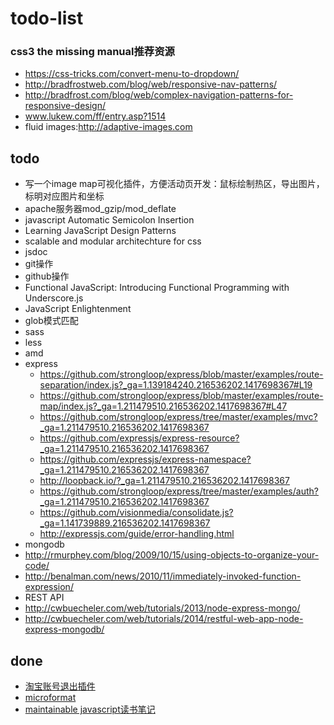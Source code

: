 # todo-list

### css3 the missing manual推荐资源

- https://css-tricks.com/convert-menu-to-dropdown/
- http://bradfrostweb.com/blog/web/responsive-nav-patterns/
- http://bradfrost.com/blog/web/complex-navigation-patterns-for-responsive-design/
- www.lukew.com/ff/entry.asp?1514
- fluid images:http://adaptive-images.com

## todo

- 写一个image map可视化插件，方便活动页开发：鼠标绘制热区，导出图片，标明对应图片和坐标
- apache服务器mod_gzip/mod_deflate
- javascript Automatic Semicolon Insertion
- Learning JavaScript Design Patterns
- scalable and modular architechture for css
- jsdoc
- git操作
- github操作
- Functional JavaScript: Introducing Functional Programming with Underscore.js
- JavaScript Enlightenment
- glob模式匹配
- sass
- less
- amd
- express
    - https://github.com/strongloop/express/blob/master/examples/route-separation/index.js?_ga=1.139184240.216536202.1417698367#L19
    - https://github.com/strongloop/express/blob/master/examples/route-map/index.js?_ga=1.211479510.216536202.1417698367#L47
    - https://github.com/strongloop/express/tree/master/examples/mvc?_ga=1.211479510.216536202.1417698367
    - https://github.com/expressjs/express-resource?_ga=1.211479510.216536202.1417698367
    - https://github.com/expressjs/express-namespace?_ga=1.211479510.216536202.1417698367
    - http://loopback.io/?_ga=1.211479510.216536202.1417698367
    - https://github.com/strongloop/express/tree/master/examples/auth?_ga=1.211479510.216536202.1417698367
    - https://github.com/visionmedia/consolidate.js?_ga=1.141739889.216536202.1417698367
    - http://expressjs.com/guide/error-handling.html
- mongodb
- http://rmurphey.com/blog/2009/10/15/using-objects-to-organize-your-code/
- http://benalman.com/news/2010/11/immediately-invoked-function-expression/
- REST API
- http://cwbuecheler.com/web/tutorials/2013/node-express-mongo/
- http://cwbuecheler.com/web/tutorials/2014/restful-web-app-node-express-mongodb/

## done

- [淘宝账号退出插件](https://github.com/qiu-deqing/logout)
- [microformat](https://github.com/qiu-deqing/qiu-deqing.github.io/blob/master/blog/html/microformat.md)
- [maintainable javascript读书笔记](https://github.com/qiu-deqing/qiu-deqing.github.io/blob/master/blog/js/maintainable-javascript.md)
